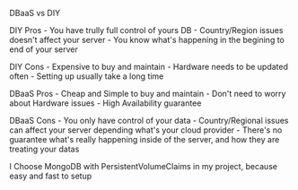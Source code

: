 DBaaS   vs    DIY

DIY Pros 
    - You have trully full control of yours DB
    - Country/Region issues doesn't affect your server
    - You know what's happening in the begining to end of your server

DIY Cons
    - Expensive to buy and maintain
    - Hardware needs to be updated often
    - Setting up usually take a long time


DBaaS Pros
    - Cheap and Simple to buy and maintain
    - Don't need to worry about Hardware issues
    - High Availability guarantee


DBaaS Cons
    - You only have control of your data
    - Country/Regional issues can affect your server depending what's your cloud provider
    - There's no guarantee what's really happening inside of the server, and how they are treating your datas


I Choose MongoDB with PersistentVolumeClaims in my project, because easy and fast to setup

